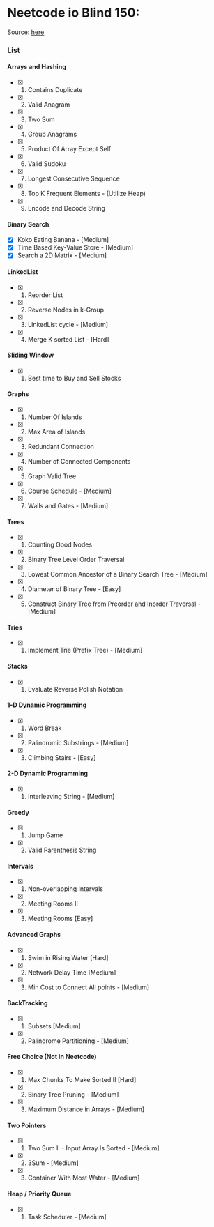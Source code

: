 # Neetcode io Blind 150: 
Source: [here](https://neetcode.io/practice)

### List

#### Arrays and Hashing
- [x] 1. Contains Duplicate
- [x] 2. Valid Anagram
- [x] 3. Two Sum
- [x] 4. Group Anagrams
- [x] 5. Product Of Array Except Self
- [x] 6. Valid Sudoku
- [x] 7. Longest Consecutive Sequence
- [x] 8. Top K Frequent Elements - (Utilize Heap)
- [x] 9. Encode and Decode String

#### Binary Search
- [x] Koko Eating Banana - [Medium]
- [x] Time Based Key-Value Store - [Medium]
- [x] Search a 2D Matrix - [Medium]

#### LinkedList
- [x] 1. Reorder List
- [x] 2. Reverse Nodes in k-Group
- [x] 3. LinkedList cycle - [Medium]
- [x] 4. Merge K sorted List - [Hard]

#### Sliding Window
- [x] 1. Best time to Buy and Sell Stocks


#### Graphs
- [x] 1. Number Of Islands
- [x] 2. Max Area of Islands
- [x] 3. Redundant Connection
- [x] 4. Number of Connected Components
- [x] 5. Graph Valid Tree
- [x] 6. Course Schedule - [Medium]
- [x] 7. Walls and Gates - [Medium]


#### Trees
- [x] 1. Counting Good Nodes
- [x] 2. Binary Tree Level Order Traversal
- [x] 3. Lowest Common Ancestor of a Binary Search Tree - [Medium]
- [x] 4. Diameter of Binary Tree - [Easy]
- [x] 5. Construct Binary Tree from Preorder and Inorder Traversal - [Medium]

#### Tries
- [x] 1. Implement Trie (Prefix Tree) - [Medium]

#### Stacks
- [x] 1. Evaluate Reverse Polish Notation


#### 1-D Dynamic Programming
- [x] 1. Word Break
- [x] 2. Palindromic Substrings - [Medium]
- [x] 3. Climbing Stairs - [Easy]
   
#### 2-D Dynamic Programming
- [x] 1. Interleaving String - [Medium]

#### Greedy
- [x] 1. Jump Game
- [x] 2. Valid Parenthesis String

#### Intervals
- [x] 1. Non-overlapping Intervals
- [x] 2. Meeting Rooms II
- [x] 3. Meeting Rooms [Easy]


#### Advanced Graphs
- [x] 1. Swim in Rising Water [Hard]
- [x] 2. Network Delay Time [Medium]
- [x] 3. Min Cost to Connect All points - [Medium]


#### BackTracking
- [x] 1. Subsets [Medium]
- [x] 2. Palindrome Partitioning - [Medium]


#### Free Choice (Not in Neetcode)
- [x] 1. Max Chunks To Make Sorted II [Hard]
- [x] 2. Binary Tree Pruning - [Medium]
- [x] 3. Maximum Distance in Arrays - [Medium]

#### Two Pointers
- [x] 1. Two Sum II - Input Array Is Sorted - [Medium]
- [x] 2. 3Sum - [Medium]
- [x] 3. Container With Most Water - [Medium]

#### Heap / Priority Queue
- [x] 1. Task Scheduler - [Medium]

